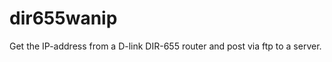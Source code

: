 dir655wanip
===========

Get the IP-address from a D-link DIR-655 router and post via ftp to a server.